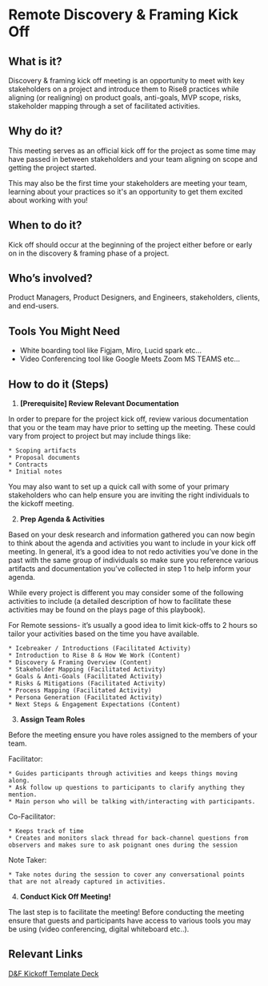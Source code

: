 # Remote Discovery & Framing Kick Off

## What is it?
Discovery & framing kick off meeting is an opportunity to meet with key stakeholders on a project and introduce them to Rise8 practices while aligning (or realigning) on product goals, anti-goals, MVP scope, risks, stakeholder mapping through a set of facilitated activities. 


## Why do it?
This meeting serves as an official kick off for the project as some time may have passed in between stakeholders and your team aligning on scope and getting the project started.

This may also be the first time your stakeholders are meeting your team, learning about your practices so it's an opportunity to get them excited about working with you!


## When to do it? 
Kick off should occur at the beginning of the project either before or early on in the discovery & framing phase of a project.


## Who’s involved? 
Product Managers, Product Designers, and Engineers, stakeholders, clients, and end-users. 


## Tools You Might Need
  * White boarding tool like Figjam, Miro, Lucid spark etc… 
  * Video Conferencing tool like Google Meets Zoom  MS TEAMS etc…


## How to do it (Steps)
1. **[Prerequisite] Review Relevant Documentation**  

In order to prepare for the project kick off,  review various documentation that you or the team may have prior to setting up the meeting. These could vary from project to project but may include things like:

    * Scoping artifacts
    * Proposal documents
    * Contracts
    * Initial notes

You may also want to set up a quick call with some of your primary stakeholders who can help ensure you are inviting the right individuals to the kickoff meeting. 

2. **Prep Agenda & Activities**

Based on your desk research and information gathered you can now begin to think about the agenda and activities you want to include in your kick off meeting. In general, it’s a good idea to not redo activities you’ve done in the past with the same group of individuals so make sure you reference various artifacts and documentation you’ve collected in step 1 to help inform your agenda. 

While every project is different you may consider some of the following activities to include (a detailed description of how to facilitate these activities may be found on the plays page of this playbook). 

For Remote sessions- it’s usually a good idea to limit kick-offs to 2 hours so tailor your activities based on the time you have available. 
  
    * Icebreaker / Introductions (Facilitated Activity)
    * Introduction to Rise 8 & How We Work (Content)
    * Discovery & Framing Overview (Content)
    * Stakeholder Mapping (Facilitated Activity)
    * Goals & Anti-Goals (Facilitated Activity)
    * Risks & Mitigations (Facilitated Activity)
    * Process Mapping (Facilitated Activity)
    * Persona Generation (Facilitated Activity)
    * Next Steps & Engagement Expectations (Content)

3. **Assign Team Roles**

Before the meeting ensure you have roles assigned to the members of your team. 

Facilitator: 

    * Guides participants through activities and keeps things moving along.  
    * Ask follow up questions to participants to clarify anything they mention.  
    * Main person who will be talking with/interacting with participants.

Co-Facilitator: 

    * Keeps track of time
    * Creates and monitors slack thread for back-channel questions from observers and makes sure to ask poignant ones during the session

Note Taker: 

    * Take notes during the session to cover any conversational points that are not already captured in activities. 

4. **Conduct Kick Off Meeting!**

The last step is to facilitate the meeting! Before conducting the meeting ensure that guests and participants have access to various tools you may be using (video conferencing, digital whiteboard etc..). 

## Relevant Links
[D&F Kickoff Template Deck](https://docs.google.com/presentation/d/16M3kizDETP3PqC5QbIBiCi-qyGGl3KqeuKX3RiKcvgQ/edit#slide=id.g1a7992785c5_0_2328)  
